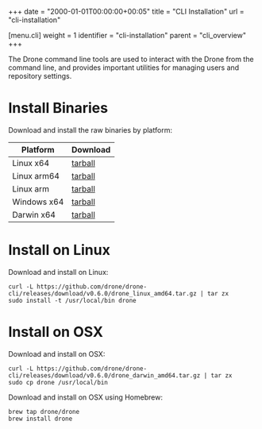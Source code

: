 +++
date = "2000-01-01T00:00:00+00:05"
title = "CLI Installation"
url = "cli-installation"

[menu.cli]
  weight = 1
  identifier = "cli-installation"
  parent = "cli_overview"
+++

The Drone command line tools are used to interact with the Drone from the command line, and provides important utilities for managing users and repository settings.

# Install Binaries

Download and install the raw binaries by platform:

Platform    | Download
------------|---------
Linux x64   | [tarball](https://github.com/drone/drone-cli/releases/download/v0.6.0/drone_linux_amd64.tar.gz)
Linux arm64 | [tarball](https://github.com/drone/drone-cli/releases/download/v0.6.0/drone_linux_arm64.tar.gz)
Linux arm   | [tarball](https://github.com/drone/drone-cli/releases/download/v0.6.0/drone_linux_arm.tar.gz)
Windows x64 | [tarball](https://github.com/drone/drone-cli/releases/download/v0.6.0/drone_windows_amd64.tar.gz)
Darwin x64  | [tarball](https://github.com/drone/drone-cli/releases/download/v0.6.0/drone_darwin_amd64.tar.gz)

# Install on Linux

Download and install on Linux:

```nohighlight
curl -L https://github.com/drone/drone-cli/releases/download/v0.6.0/drone_linux_amd64.tar.gz | tar zx
sudo install -t /usr/local/bin drone
```

# Install on OSX

Download and install on OSX:

```nohighlight
curl -L https://github.com/drone/drone-cli/releases/download/v0.6.0/drone_darwin_amd64.tar.gz | tar zx
sudo cp drone /usr/local/bin
```

Download and install on OSX using Homebrew:

```nohighlight
brew tap drone/drone
brew install drone
```
